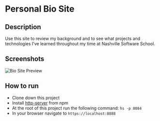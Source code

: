 # Personal Bio Site

## Description
<!-- the description will get bigger as the projects get bigger -->
Use this site to review my background and to see what projects and technologies I've learned throughout my time at Nashville Software School.

## Screenshots
![Bio Site Preview]()

## How to run
* Clone down this project
* Install [http-server](https://www.npmjs.com/package/http-server) from npm
* At the root of this project run the following command: `hs -p 8084`
* In your browser navigate to `https://localhost:8888`